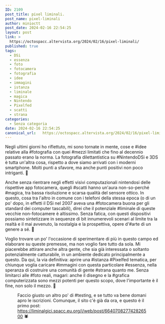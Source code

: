 ```yaml
---
ID: 2109
post_title: pixel liminali.
post_name: pixel-liminali
author: minioctt
post_date: 2024-02-16 22:54:25
layout: post
link: >
  https://octospacc.altervista.org/2024/02/16/pixel-liminali/
published: true
tags:
  - DSi
  - essenza
  - foto
  - fotocamera
  - fotografia
  - idee
  - immagini
  - istanza
  - liminale
  - magica
  - Nintendo
  - Pixelfed
  - scatti
  - strana
categories:
  - Senza categoria
date: 2024-02-16 22:54:25
canonical_url:   https://octospacc.altervista.org/2024/02/16/pixel-liminali/
---
```

<!-- wp:paragraph -->
<p>Negli ultimi giorni ho riflettuto, mi sono tornate in mente, cose e #idee relative alla #fotografia con quei #mezzi limitati che fino al decennio passato erano la norma. La fotografia dilettantistica su #NintendoDSi e 3DS è tutta un'altra cosa, rispetto a dove siamo arrivati con i moderni smartphone. Molti punti a sfavore, ma anche punti positivi non poco intriganti. 🫣</p>
<!-- /wp:paragraph -->

<!-- wp:paragraph -->
<p>Anche senza rientrare negli effetti visivi computazionali nintendosi delle rispettive app fotocamera, quegli #scatti hanno un'aura non-so-perché #magica, tra bassa risoluzione e scarsa qualità del sensore ottico. In questo, cosa tra l'altro in comune con i telefoni della stessa epoca (o di un po' dopo, in effetti il DSi nel 2007 aveva una #fotocamera buona per gli standard dei computer tascabili), direi che il potenziale #liminale di queste vecchie non-fotocamere è altissimo. Senza fatica, con questi dispositivi possiamo sintetizzare in sequenze di bit innumerevoli scenari al limite tra la realtà e il mai avvenuto, la nostalgia e la prospettiva, opere d'#arte di un genere a sé. 🎎</p>
<!-- /wp:paragraph -->

<!-- wp:paragraph -->
<p>Voglio trovare un po' l'occasione di sperimentare di più in questo campo ed elaborare su queste premesse, ma non voglio fare tutto da sola. Mi piacerebbe attirare anche altra gente, che sia già interessata o soltanto potenzialmente catturabile, in un ambiente dedicato principalmente a questo. Da qui, la via definitiva: aprire una #istanza #Pixelfed tematica, per chiunque voglia caricare #immagini con questa particolare #essenza, nella speranza di costruire una comunità di gente #strana quanto me. Senza limitarci alle #foto reali, magari: anche il disegno e la #grafica computerizzata sono mezzi potenti per questo scopo, dove l'importante è il fine, non solo il mezzo. 🌸</p>
<!-- /wp:paragraph -->

<!-- wp:paragraph -->
<p></p>
<!-- /wp:paragraph -->

<!-- wp:image {"id":2110,"sizeSlug":"full","linkDestination":"none"} -->
<figure class="wp-block-image size-full"><img src="{{site.cdnurl}}/assets/uploads/2024/02/image-12.png" alt="" class="wp-image-2110"/><figcaption class="wp-element-caption">Faccio giusto un altro po' di #testing, e se tutto va bene domani apro le iscrizioni. Comunque, il sito c'è già da ora, e questo è il primo post: <a href="https://liminalgici.spacc.eu.org/i/web/post/664070827742826500">https://liminalgici.spacc.eu.org/i/web/post/664070827742826500</a> 🕷️</figcaption></figure>
<!-- /wp:image -->